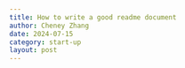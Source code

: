 ```yaml
---
title: How to write a good readme document
author: Cheney Zhang
date: 2024-07-15
category: start-up
layout: post
---
```

